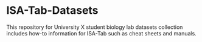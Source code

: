 ISA-Tab-Datasets
================
This repository for University X student biology lab datasets collection includes how-to information for ISA-Tab such as cheat sheets and manuals.
